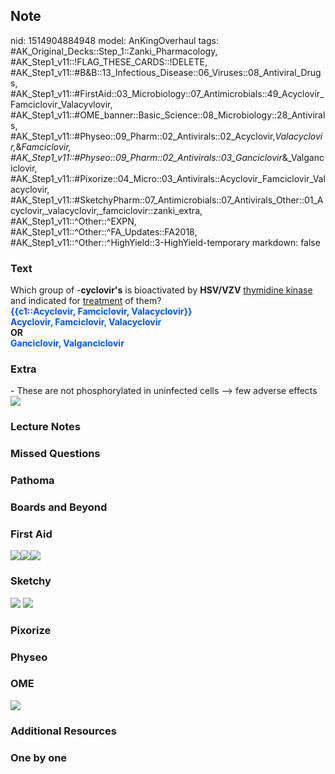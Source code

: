 ## Note
nid: 1514904884948
model: AnKingOverhaul
tags: #AK_Original_Decks::Step_1::Zanki_Pharmacology, #AK_Step1_v11::!FLAG_THESE_CARDS::!DELETE, #AK_Step1_v11::#B&B::13_Infectious_Disease::06_Viruses::08_Antiviral_Drugs, #AK_Step1_v11::#FirstAid::03_Microbiology::07_Antimicrobials::49_Acyclovir_Famciclovir_Valacyvlovir, #AK_Step1_v11::#OME_banner::Basic_Science::08_Microbiology::28_Antivirals, #AK_Step1_v11::#Physeo::09_Pharm::02_Antivirals::02_Acyclovir,_Valacyclovir,_&_Famciclovir, #AK_Step1_v11::#Physeo::09_Pharm::02_Antivirals::03_Ganciclovir_&_Valganciclovir, #AK_Step1_v11::#Pixorize::04_Micro::03_Antivirals::Acyclovir_Famciclovir_Valacyclovir, #AK_Step1_v11::#SketchyPharm::07_Antimicrobials::07_Antivirals_Other::01_Acyclovir,_valacyclovir,_famciclovir::zanki_extra, #AK_Step1_v11::^Other::^EXPN, #AK_Step1_v11::^Other::^FA_Updates::FA2018, #AK_Step1_v11::^Other::^HighYield::3-HighYield-temporary
markdown: false

### Text
<div>
  Which group of -<b>cyclovir's</b> is bioactivated by
  <b>HSV/VZV</b> <u>thymidine kinase</u> and indicated for
  <u>treatment</u> of them?
</div>
<div>
  <b><font color="#0055FF">{{c1::Acyclovir, Famciclovir,
  Valacyclovir}}</font></b>
</div>
<div>
  <b><font color="#0055FF">Acyclovir, Famciclovir,
  Valacyclovir</font></b>
</div>
<div>
  <b>OR</b>
</div>
<div>
  <b><font color="#0055FF">Ganciclovir, Valganciclovir</font></b>
</div>

### Extra
<div>
  - These are not phosphorylated in uninfected cells --> few
  adverse effects
</div>
<div><img src="paste-179744381337601.jpg"></div>

### Lecture Notes


### Missed Questions


### Pathoma


### Boards and Beyond


### First Aid
<div><img src="paste-305290570366979.jpg"><img src=
"paste-13438952669187.jpg"><img src=
"paste-14950781157379.jpg"></div>

### Sketchy
<img src="paste-383768212799491.jpg"> <img src=
"Screen%20Shot%202020-01-28%20at%206.31.37%20PM.png">

### Pixorize


### Physeo


### OME
<div class="ome-widget">
  <a href=
  "https://onlinemeded.org/spa/microbiology/antivirals/acquire?ref=anki">
  <img src="_OME_AnkiFlashcards_Lesson_3.png"></a>
</div>

### Additional Resources


### One by one

